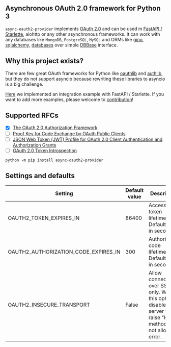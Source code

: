 ## Asynchronous OAuth 2.0 framework for Python 3

`async-oauth2-provider` implements [OAuth 2.0](https://tools.ietf.org/html/rfc6749) and can be used in [FastAPI / Starlette](examples), aiohttp or any other asynchronous frameworks. It can work with any databases like `MongoDB`, `PostgreSQL`, `MySQL` and ORMs like [gino](https://python-gino.org/), [sqlalchemy](https://www.sqlalchemy.org/), [databases](https://pypi.org/project/databases/) over simple [DBBase](src/async_oauth2_provider/db.py) interface.

## Why this project exists?

There are few great OAuth frameworks for Python like [oauthlib](https://github.com/oauthlib/oauthlib) and [authlib](https://github.com/lepture/authlib), but they do not support asyncio because rewriting these libraries to asyncio is a big challenge.

[Here](examples) we implemented an integration example with FastAPI / Starlette. If you want to add more examples, please welcome to [contribution](CONTRIBUTING.rst)!

## Supported RFCs

- [x] [The OAuth 2.0 Authorization Framework](https://tools.ietf.org/html/rfc6749)
- [ ] [Proof Key for Code Exchange by OAuth Public Clients](https://tools.ietf.org/html/rfc7636)
- [ ] [JSON Web Token (JWT) Profile for OAuth 2.0 Client Authentication and Authorization Grants](https://tools.ietf.org/html/rfc7523)
- [ ] [OAuth 2.0 Token Introspection](https://tools.ietf.org/html/rfc7662)

```
python -m pip install async-oauth2-provider
```

## Settings and defaults

| Setting                               | Default value | Description                                                                                                         |
| ------------------------------------- | ------------- | ------------------------------------------------------------------------------------------------------------------- |
| OAUTH2_TOKEN_EXPIRES_IN               | 86400         | Access token lifetime. Default value in seconds.                                                                    |
| OAUTH2_AUTHORIZATION_CODE_EXPIRES_IN  | 300           | Authorization code lifetime. Default value in seconds.                                                              |
| OAUTH2_INSECURE_TRANSPORT             | False         | Allow connections over SSL only. When this option is disabled server will raise "HTTP method is not allowed" error. |
